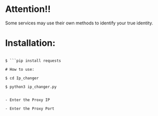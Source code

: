 # Attention‼️

Some services may use their own methods to identify your true identity.

# Installation:

```git clone https://github.com/hesam-zahiri/Ip_changer.git

$ ```pip install requests

# How to use:

$ cd Ip_changer

$ python3 ip_changer.py


- Enter the Proxy IP

- Enter the Proxy Port
